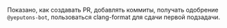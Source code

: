 Показано, как создавать PR, добавлять коммиты, получать одобрение `@yeputons-bot`, пользоваться clang-format для сдачи первой подзадачи.
